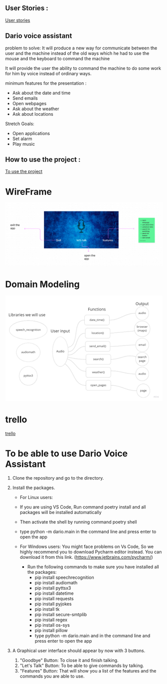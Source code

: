 
## User Stories : 
[User stories](user_story.md)


## Dario voice assistant

problem to solve:
It will produce a new way for communicate between the user and the machine instead of the old ways which he had to use the mouse and the keyboard to command the machine

It will provide the user the ability to command the machine to do some work for him by voice instead of ordinary ways.

minimum features for the presentation :

- Ask about the date and time
- Send emails
- Open webpages
- Ask about the weather
- Ask about locations

Stretch Goals:

- Open applications
- Set alarm
- Play music

## How to use the project : 
[To use the project](requirements.txt)


# WireFrame

![wireframe](./wirefram.png)

# Domain Modeling

![domain](./dm.jpg)

# trello

[trello](https://trello.com/b/BkLfXBc2/dario-voice-assistant)





# To be able to use Dario Voice Assistant


1. Clone the repository and go to the directory.
2. Install the packages.
   - For Linux users:
   - If you are using VS Code, Run command poetry install and all packages will be installed automatically

   - Then activate the shell by running command poetry shell
   - type python -m dario.main in the command line and press enter to open the app

   - For Windows users: You might face problems on Vs Code, So we highly recommend you to download Pycharm editor instead. You can download it from this link. (<https://www.jetbrains.com/pycharm/>)
      - Run the following commands to make sure you have installed all the packages:
        - pip install speechrecognition
        - pip install audiomath
        - pip install pyttsx3
        - pip install datetime
        - pip install requests
        - pip install pyjokes
        - pip install tk
        - pip install secure-smtplib
        - pip install regex
        - pip install os-sys
        - pip install pillow
        - type python -m dario.main and in the command line and press enter to open the app

3. A Graphical user interface should appear by now with 3 buttons.
   1. "Goodbye" Button: To close it and finish talking.
   2. "Let's Talk" Button: To be able to give commands by talking.
   3. "Features" Button: That will show you a list of the features and the commands you are able to use.


